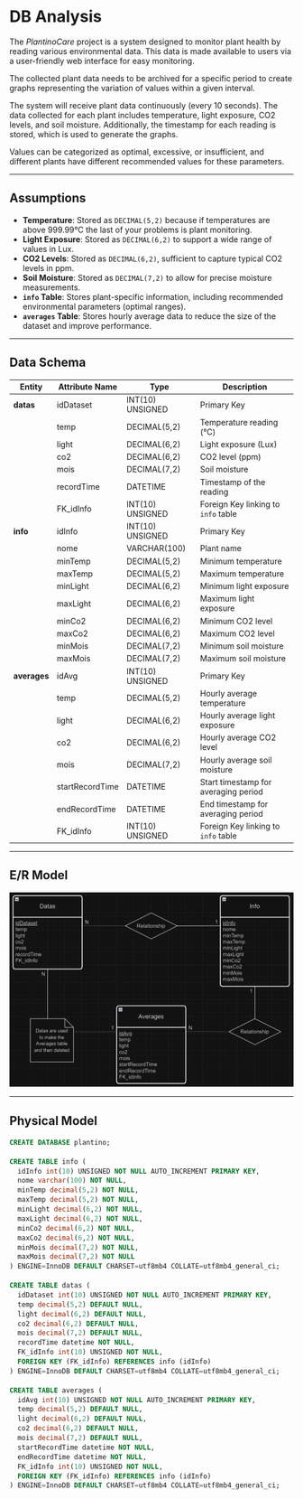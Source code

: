 # DB Analysis

The *PlantinoCare* project is a system designed to monitor plant health by reading various environmental data. This data is made available to users via a user-friendly web interface for easy monitoring.

The collected plant data needs to be archived for a specific period to create graphs representing the variation of values within a given interval.

The system will receive plant data continuously (every 10 seconds). The data collected for each plant includes temperature, light exposure, CO2 levels, and soil moisture. Additionally, the timestamp for each reading is stored, which is used to generate the graphs.

Values can be categorized as optimal, excessive, or insufficient, and different plants have different recommended values for these parameters.

---

## Assumptions

- **Temperature**: Stored as `DECIMAL(5,2)` because if temperatures are above 999.99°C the last of your problems is plant monitoring.
- **Light Exposure**: Stored as `DECIMAL(6,2)` to support a wide range of values in Lux.
- **CO2 Levels**: Stored as `DECIMAL(6,2)`, sufficient to capture typical CO2 levels in ppm.
- **Soil Moisture**: Stored as `DECIMAL(7,2)` to allow for precise moisture measurements.
- **`info` Table**: Stores plant-specific information, including recommended environmental parameters (optimal ranges).
- **`averages` Table**: Stores hourly average data to reduce the size of the dataset and improve performance.

---

## Data Schema

| Entity   | Attribute Name   | Type           | Description                           |
|----------|------------------|----------------|---------------------------------------|
| **datas**| idDataset        | INT(10) UNSIGNED | Primary Key                         |
|          | temp             | DECIMAL(5,2)    | Temperature reading (°C)             |
|          | light            | DECIMAL(6,2)    | Light exposure (Lux)                 |
|          | co2              | DECIMAL(6,2)    | CO2 level (ppm)                      |
|          | mois             | DECIMAL(7,2)    | Soil moisture                        |
|          | recordTime       | DATETIME        | Timestamp of the reading             |
|          | FK_idInfo        | INT(10) UNSIGNED | Foreign Key linking to `info` table  |
| **info** | idInfo           | INT(10) UNSIGNED | Primary Key                         |
|          | nome             | VARCHAR(100)    | Plant name                           |
|          | minTemp          | DECIMAL(5,2)    | Minimum temperature                  |
|          | maxTemp          | DECIMAL(5,2)    | Maximum temperature                  |
|          | minLight         | DECIMAL(6,2)    | Minimum light exposure               |
|          | maxLight         | DECIMAL(6,2)    | Maximum light exposure               |
|          | minCo2           | DECIMAL(6,2)    | Minimum CO2 level                    |
|          | maxCo2           | DECIMAL(6,2)    | Maximum CO2 level                    |
|          | minMois          | DECIMAL(7,2)    | Minimum soil moisture                |
|          | maxMois          | DECIMAL(7,2)    | Maximum soil moisture                |
| **averages** | idAvg        | INT(10) UNSIGNED | Primary Key                         |
|             | temp          | DECIMAL(5,2)    | Hourly average temperature           |
|             | light         | DECIMAL(6,2)    | Hourly average light exposure        |
|             | co2           | DECIMAL(6,2)    | Hourly average CO2 level             |
|             | mois          | DECIMAL(7,2)    | Hourly average soil moisture         |
|             | startRecordTime | DATETIME        | Start timestamp for averaging period |
|             | endRecordTime   | DATETIME        | End timestamp for averaging period   |
|             | FK_idInfo       | INT(10) UNSIGNED | Foreign Key linking to `info` table  |

---

## E/R Model

![E-R](../img/E-R.png)

---

## Physical Model 

```SQL
CREATE DATABASE plantino;

CREATE TABLE info (
  idInfo int(10) UNSIGNED NOT NULL AUTO_INCREMENT PRIMARY KEY,
  nome varchar(100) NOT NULL,
  minTemp decimal(5,2) NOT NULL,
  maxTemp decimal(5,2) NOT NULL,
  minLight decimal(6,2) NOT NULL,
  maxLight decimal(6,2) NOT NULL,
  minCo2 decimal(6,2) NOT NULL,
  maxCo2 decimal(6,2) NOT NULL,
  minMois decimal(7,2) NOT NULL,
  maxMois decimal(7,2) NOT NULL
) ENGINE=InnoDB DEFAULT CHARSET=utf8mb4 COLLATE=utf8mb4_general_ci;

CREATE TABLE datas (
  idDataset int(10) UNSIGNED NOT NULL AUTO_INCREMENT PRIMARY KEY,
  temp decimal(5,2) DEFAULT NULL,
  light decimal(6,2) DEFAULT NULL,
  co2 decimal(6,2) DEFAULT NULL,
  mois decimal(7,2) DEFAULT NULL,
  recordTime datetime NOT NULL,
  FK_idInfo int(10) UNSIGNED NOT NULL,
  FOREIGN KEY (FK_idInfo) REFERENCES info (idInfo)
) ENGINE=InnoDB DEFAULT CHARSET=utf8mb4 COLLATE=utf8mb4_general_ci;

CREATE TABLE averages (
  idAvg int(10) UNSIGNED NOT NULL AUTO_INCREMENT PRIMARY KEY,
  temp decimal(5,2) DEFAULT NULL,
  light decimal(6,2) DEFAULT NULL,
  co2 decimal(6,2) DEFAULT NULL,
  mois decimal(7,2) DEFAULT NULL,
  startRecordTime datetime NOT NULL,
  endRecordTime datetime NOT NULL,
  FK_idInfo int(10) UNSIGNED NOT NULL,
  FOREIGN KEY (FK_idInfo) REFERENCES info (idInfo)
) ENGINE=InnoDB DEFAULT CHARSET=utf8mb4 COLLATE=utf8mb4_general_ci;
```
